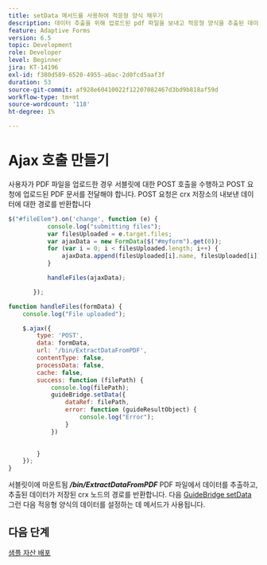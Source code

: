 ```yaml
---
title: setData 메서드를 사용하여 적응형 양식 채우기
description: 데이터 추출을 위해 업로드된 pdf 파일을 보내고 적응형 양식을 추출된 데이터로 채웁니다
feature: Adaptive Forms
version: 6.5
topic: Development
role: Developer
level: Beginner
jira: KT-14196
exl-id: f380d589-6520-4955-a6ac-2d0fcd5aaf3f
duration: 53
source-git-commit: af928e60410022f12207082467d3bd9b818af59d
workflow-type: tm+mt
source-wordcount: '118'
ht-degree: 1%

---
```


# Ajax 호출 만들기

사용자가 PDF 파일을 업로드한 경우 서블릿에 대한 POST 호출을 수행하고 POST 요청에 업로드된 PDF 문서를 전달해야 합니다. POST 요청은 crx 저장소의 내보낸 데이터에 대한 경로를 반환합니다

```javascript
$("#fileElem").on('change', function (e) {
           console.log("submitting files");
           var filesUploaded = e.target.files;
           var ajaxData = new FormData($("#myform").get(0));
           for (var i = 0; i < filesUploaded.length; i++) {
               ajaxData.append(filesUploaded[i].name, filesUploaded[i]);
           }

           handleFiles(ajaxData);

       });

function handleFiles(formData) {
    console.log("File uploaded");

    $.ajax({
        type: 'POST',
        data: formData,
        url: '/bin/ExtractDataFromPDF',
        contentType: false,
        processData: false,
        cache: false,
        success: function (filePath) {
            console.log(filePath);
            guideBridge.setData({
                dataRef: filePath,
                error: function (guideResultObject) {
                    console.log("Error");
                }
            })
            

        }
    });
}
```

서블릿이에 마운트됨 **_/bin/ExtractDataFromPDF_** PDF 파일에서 데이터를 추출하고, 추출된 데이터가 저장된 crx 노드의 경로를 반환합니다.
다음 [GuideBridge setData](https://developer.adobe.com/experience-manager/reference-materials/6-5/forms/javascript-api/GuideBridge.html#setData__anchor) 그런 다음 적응형 양식의 데이터를 설정하는 데 메서드가 사용됩니다.

## 다음 단계

[샘플 자산 배포](./test-the-solution.md)
